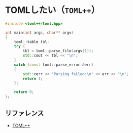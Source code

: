 # TOMLしたい（``TOML++``）

```cpp
#include <toml++/toml.hpp>

int main(int argc, char** argv)
{
    toml::table tbl;
    try {
        tbl = toml::parse_file(argv[1]);
        std::cout << tbl << "\n";
    }
    catch (const toml::parse_error &err)
    {
        std::cerr << "Parsing failed:\n" << err << "\n";
        return 1;
    };

    return 0;
};
```

## リファレンス

- [TOML++](https://marzer.github.io/tomlplusplus/index.html)
